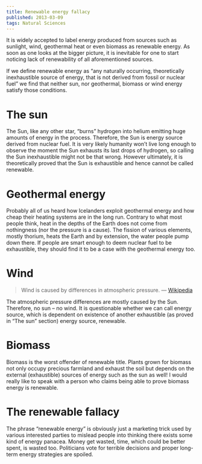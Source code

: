 ```yaml
---
title: Renewable energy fallacy
published: 2013-03-09
tags: Natural Sciences
---
```


It is widely accepted to label energy produced from sources such as sunlight,
wind, geothermal heat or even biomass as renewable energy. As soon as one looks
at the bigger picture, it is inevitable for one to start noticing lack of
renewability of all aforementioned sources.

If we define renewable energy as “any naturally occurring, theoretically
inexhaustible source of energy, that is not derived from fossil or nuclear
fuel” we find that neither sun, nor geothermal, biomass or wind energy
satisfy those conditions.

The sun
=======

The Sun, like any other star, “burns” hydrogen into helium emitting huge amounts
of energy in the process. Therefore, the Sun is energy source derived from
nuclear fuel. It is very likely humanity won’t live long enough to observe the
moment the Sun exhausts its last drops of hydrogen, so calling the Sun
inexhaustible might not be that wrong. However ultimately, it is theoretically
proved that the Sun is exhaustible and hence cannot be called renewable.

Geothermal energy
=================

Probably all of us heard how Icelanders exploit geothermal energy and how cheap
their heating systems are in the long run. Contrary to what most people think,
heat in the depths of the Earth does not come from nothingness (nor the
pressure is a cause). The fission of various elements, mostly thorium, heats
the Earth and by extension, the water people pump down there. If people are
smart enough to deem nuclear fuel to be exhaustible, they should find it to be
a case with the geothermal energy too.

Wind
====

> Wind is caused by differences in atmospheric pressure.
> — [Wikipedia](http://en.wikipedia.org/wiki/Wind#Cause)

The atmospheric pressure differences are mostly caused by the Sun. Therefore,
no sun – no wind. It is questionable whether we can call energy source, which
is dependent on existence of another exhaustible (as proved in “The sun”
section) energy source, renewable.

Biomass
=======

Biomass is the worst offender of renewable title. Plants grown for
biomass not only occupy precious farmland and exhaust the soil but depends on
the external (exhaustible) sources of energy such as the sun as well! I would
really like to speak with a person who claims being able to prove biomass
energy is renewable.

The renewable fallacy
=====================

The phrase “renewable energy” is obviously just a marketing trick used by
various interested parties to mislead people into thinking there exists some
kind of energy panacea. Money get wasted, time, which could be better spent, is
wasted too. Politicians vote for terrible decisions and proper long-term energy
strategies are spoiled.
